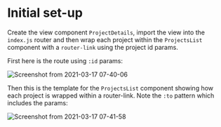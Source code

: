 # Initial set-up

Create the view component `ProjectDetails`, import the view into the `index.js` router and then wrap each project within the `ProjectsList` component with a `router-link` using the project id params.

First here is the route using `:id` params:

![Screenshot from 2021-03-17 07-40-06](https://user-images.githubusercontent.com/73107656/111431722-080acd80-86f4-11eb-8027-4b19874de8aa.png)


Then this is the template for the `ProjectsList` component showing how each project is wrapped within a router-link. Note the `:to` pattern which includes the params:

![Screenshot from 2021-03-17 07-41-58](https://user-images.githubusercontent.com/73107656/111431906-43a59780-86f4-11eb-983c-79986b34800d.png)
